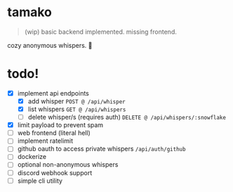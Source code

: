 # tamako

> (wip) basic backend implemented. missing frontend.

cozy anonymous whispers. 🐞

# todo!

- [x] implement api endpoints
  - [x] add whisper `POST @ /api/whisper`
  - [x] list whispers `GET @ /api/whispers`
  - [ ] delete whisper/s (requires auth) `DELETE @ /api/whispers/:snowflake`
- [x] limit payload to prevent spam
- [ ] web frontend (literal hell)
- [ ] implement ratelimit
- [ ] github oauth to access private whispers `/api/auth/github`
- [ ] dockerize
- [ ] optional non-anonymous whispers
- [ ] discord webhook support
- [ ] simple cli utility

